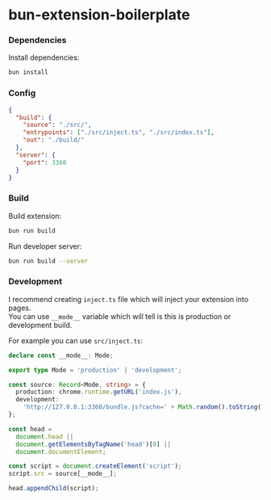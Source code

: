 # bun-extension-boilerplate

### Dependencies

Install dependencies:

```bash
bun install
```

### Config

```json
{
  "build": {
    "source": "./src/",
    "entrypoints": ["./src/inject.ts", "./src/index.ts"],
    "out": "./build/"
  },
  "server": {
    "port": 3360
  }
}
```

### Build

Build extension:

```bash
bun run build
```

Run developer server:

```bash
bun run build --server
```

### Development
I recommend creating `inject.ts` file which will inject your extension into pages.  
You can use `__mode__` variable which will tell is this is production or development build.  

For example you can use `src/inject.ts`:
```ts
declare const __mode__: Mode;

export type Mode = 'production' | 'development';

const source: Record<Mode, string> = {
  production: chrome.runtime.getURL('index.js'),
  development:
    'http://127.0.0.1:3360/bundle.js?cache=' + Math.random().toString(),
};

const head =
  document.head ||
  document.getElementsByTagName('head')[0] ||
  document.documentElement;

const script = document.createElement('script');
script.src = source[__mode__];

head.appendChild(script);
```